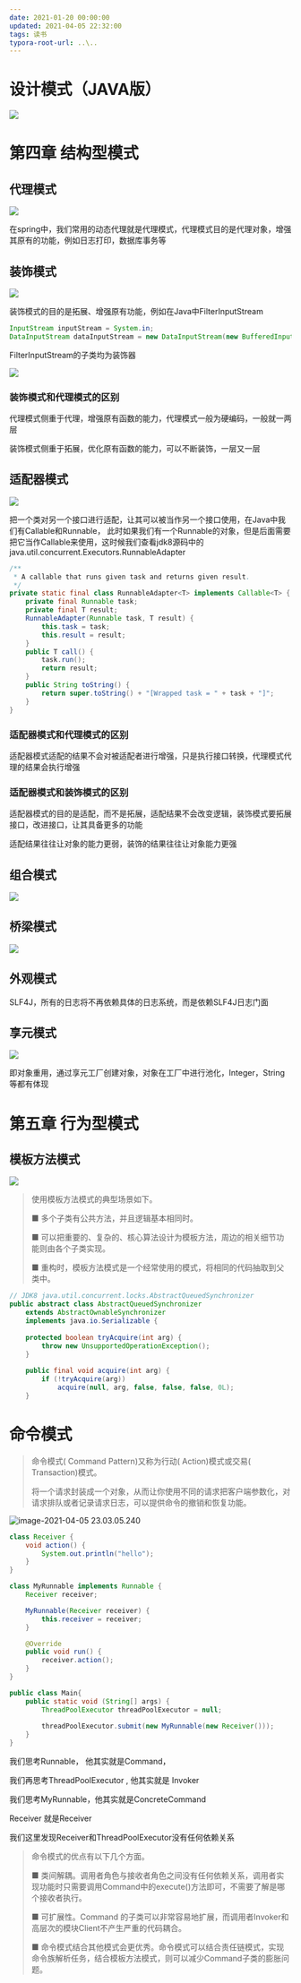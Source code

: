 ```yaml
---
date: 2021-01-20 00:00:00
updated: 2021-04-05 22:32:00
tags: 读书
typora-root-url: ..\..
---
```


# 设计模式（JAVA版）

 ![](/images/image-2021-03-09-12.58.03.579.png)

# 第四章 结构型模式

## 代理模式

![](/images/image-2021-03-09-12.59.59.877.png)



在spring中，我们常用的动态代理就是代理模式，代理模式目的是代理对象，增强其原有的功能，例如日志打印，数据库事务等

 <!-- more -->

## 装饰模式

![](/images/image-2021-03-09-13.02.01.558.png)

装饰模式的目的是拓展、增强原有功能，例如在Java中FilterInputStream

```java
InputStream inputStream = System.in;
DataInputStream dataInputStream = new DataInputStream(new BufferedInputStream(inputStream));
```

FilterInputStream的子类均为装饰器

![](/images/image-2021-03-09-13.14.01.000.png)

### 装饰模式和代理模式的区别

代理模式侧重于代理，增强原有函数的能力，代理模式一般为硬编码，一般就一两层

装饰模式侧重于拓展，优化原有函数的能力，可以不断装饰，一层又一层





## 适配器模式

![](/images/image-2021-03-09-13.28.03.631.png)

把一个类对另一个接口进行适配，让其可以被当作另一个接口使用，在Java中我们有Callable和Runnable， 此时如果我们有一个Runnable的对象，但是后面需要把它当作Callable来使用，这时候我们查看jdk8源码中的java.util.concurrent.Executors.RunnableAdapter

```java
/**
 * A callable that runs given task and returns given result.
 */
private static final class RunnableAdapter<T> implements Callable<T> {
    private final Runnable task;
    private final T result;
    RunnableAdapter(Runnable task, T result) {
        this.task = task;
        this.result = result;
    }
    public T call() {
        task.run();
        return result;
    }
    public String toString() {
        return super.toString() + "[Wrapped task = " + task + "]";
    }
}
```

### 适配器模式和代理模式的区别

适配器模式适配的结果不会对被适配者进行增强，只是执行接口转换，代理模式代理的结果会执行增强

### 适配器模式和装饰模式的区别

适配器模式的目的是适配，而不是拓展，适配结果不会改变逻辑，装饰模式要拓展接口，改进接口，让其具备更多的功能

适配结果往往让对象的能力更弱，装饰的结果往往让对象能力更强





## 组合模式

![](/images/image-2021-03-09-14.06.27.695.png)



## 桥梁模式

![](/images/image-2021-03-09-14.06.35.271.png)



## 外观模式



SLF4J，所有的日志将不再依赖具体的日志系统，而是依赖SLF4J日志门面



## 享元模式

![](/images/image-2021-03-09-14.12.28.125.png)

即对象重用，通过享元工厂创建对象，对象在工厂中进行池化，Integer，String等都有体现



# 第五章 行为型模式

## 模板方法模式

![](/images/image-2021-03-10-14.17.38.207.png)

> 使用模板方法模式的典型场景如下。
>
> ■ 多个子类有公共方法，并且逻辑基本相同时。
>
> ■ 可以把重要的、复杂的、核心算法设计为模板方法，周边的相关细节功能则由各个子类实现。
>
> ■ 重构时，模板方法模式是一个经常使用的模式，将相同的代码抽取到父类中。

```java
// JDK8 java.util.concurrent.locks.AbstractQueuedSynchronizer
public abstract class AbstractQueuedSynchronizer
    extends AbstractOwnableSynchronizer
    implements java.io.Serializable {
    
    protected boolean tryAcquire(int arg) {
        throw new UnsupportedOperationException();
    }
    
    public final void acquire(int arg) {
        if (!tryAcquire(arg))
            acquire(null, arg, false, false, false, 0L);
    }
```







# 命令模式



>命令模式( Command Pattern)又称为行动( Action)模式或交易( Transaction)模式。
>
>将一个请求封装成一个对象，从而让你使用不同的请求把客户端参数化，对请求排队或者记录请求日志，可以提供命令的撤销和恢复功能。



![image-2021-04-05 23.03.05.240](/images/image-2021-04-05-23.03.05.240.png)

```java
class Receiver {
    void action() {
        System.out.println("hello");
    }
}

class MyRunnable implements Runnable {
    Receiver receiver;

    MyRunnable(Receiver receiver) {
        this.receiver = receiver;
    }

    @Override
    public void run() {
        receiver.action();
    }
}

public class Main{
    public static void (String[] args) {
        ThreadPoolExecutor threadPoolExecutor = null;
        
        threadPoolExecutor.submit(new MyRunnable(new Receiver()));
    }
}
```



我们思考Runnable， 他其实就是Command，

我们再思考ThreadPoolExecutor , 他其实就是 Invoker

我们思考MyRunnable，他其实就是ConcreteCommand

Receiver 就是Receiver

我们这里发现Receiver和ThreadPoolExecutor没有任何依赖关系



> 命令模式的优点有以下几个方面。
>
> ■ 类间解耦。调用者角色与接收者角色之间没有任何依赖关系，调用者实现功能时只需要调用Command中的execute()方法即可，不需要了解是哪个接收者执行。
>
> ■ 可扩展性。Command 的子类可以非常容易地扩展，而调用者Invoker和高层次的模块Client不产生严重的代码耦合。
>
> ■ 命令模式结合其他模式会更优秀。命令模式可以结合责任链模式，实现命令族解析任务，结合模板方法模式，则可以减少Command子类的膨胀问题。













